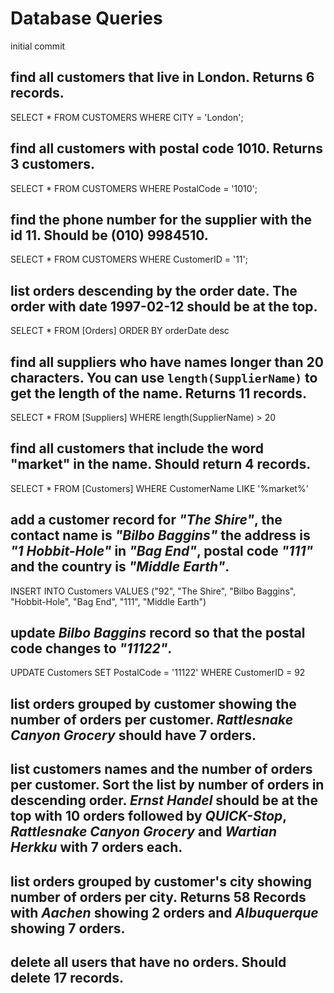 # Database Queries
initial commit
## find all customers that live in London. Returns 6 records.
SELECT *
FROM CUSTOMERS
WHERE CITY = 'London';

## find all customers with postal code 1010. Returns 3 customers.
SELECT *
FROM CUSTOMERS
WHERE PostalCode = '1010';

## find the phone number for the supplier with the id 11. Should be (010) 9984510.
SELECT *
FROM CUSTOMERS
WHERE CustomerID = '11';

## list orders descending by the order date. The order with date 1997-02-12 should be at the top.
SELECT * FROM [Orders] ORDER BY orderDate desc
## find all suppliers who have names longer than 20 characters. You can use `length(SupplierName)` to get the length of the name. Returns 11 records.
SELECT * FROM [Suppliers] WHERE length(SupplierName) > 20
## find all customers that include the word "market" in the name. Should return 4 records.
SELECT * FROM [Customers] WHERE CustomerName LIKE '%market%'
## add a customer record for _"The Shire"_, the contact name is _"Bilbo Baggins"_ the address is _"1 Hobbit-Hole"_ in _"Bag End"_, postal code _"111"_ and the country is _"Middle Earth"_.
INSERT INTO Customers VALUES ("92", "The Shire", "Bilbo Baggins", "Hobbit-Hole", "Bag End", "111", "Middle Earth")
## update _Bilbo Baggins_ record so that the postal code changes to _"11122"_.
UPDATE Customers SET PostalCode = '11122' WHERE CustomerID = 92




## list orders grouped by customer showing the number of orders per customer. _Rattlesnake Canyon Grocery_ should have 7 orders.

## list customers names and the number of orders per customer. Sort the list by number of orders in descending order. _Ernst Handel_ should be at the top with 10 orders followed by _QUICK-Stop_, _Rattlesnake Canyon Grocery_ and _Wartian Herkku_ with 7 orders each.

## list orders grouped by customer's city showing number of orders per city. Returns 58 Records with _Aachen_ showing 2 orders and _Albuquerque_ showing 7 orders.

## delete all users that have no orders. Should delete 17 records.
